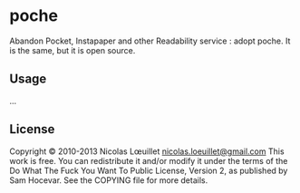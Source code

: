 # poche

Abandon Pocket, Instapaper and other Readability service : adopt poche. It is the same, but it is open source.

## Usage

...

## License
Copyright © 2010-2013 Nicolas Lœuillet <nicolas.loeuillet@gmail.com>
This work is free. You can redistribute it and/or modify it under the
terms of the Do What The Fuck You Want To Public License, Version 2,
as published by Sam Hocevar. See the COPYING file for more details.